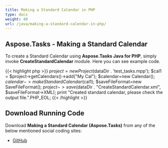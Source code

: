 ```yaml
---
title: Making a Standard Calendar in PHP
type: docs
weight: 40
url: /java/making-a-standard-calendar-in-php/
---
```


## **Aspose.Tasks - Making a Standard Calendar**
To create a Standard Calendar using **Aspose.Tasks Java for PHP**, simply invoke **CreateStandardCalendar** module. Here you can see example code.

{{< highlight php >}}
$project = new Project($dataDir . 'test_tasks.mpp');
$cal1 = $project->getCalendars()->add("My Cal");
$calendar=new Calendar();
$calendar->makeStandardCalendar($cal1);
$saveFileFormat=new SaveFileFormat();
$project->save($dataDir . "CreateStandardCalendar.xml", $saveFileFormat->XML);
print "Created standard calendar, please check the output file.".PHP_EOL;
{{< /highlight >}}

## **Download Running Code**
Download **Making a Standard Calendar (Aspose.Tasks)** from any of the below mentioned social coding sites:

- [GitHub](https://github.com/aspose-tasks/Aspose.Tasks-for-Java/blob/master/Plugins/Aspose_Tasks_Java_for_PHP/src/aspose/tasks/WorkingWithCalendars/CreateStandardCalendar.php)
